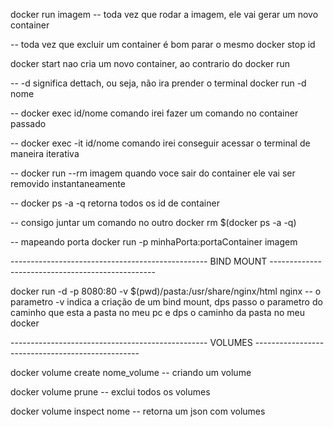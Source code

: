 docker run imagem 
-- toda vez que rodar a imagem, ele vai gerar um novo container

-- toda vez que excluir um container é bom parar o mesmo
docker stop id 


docker start nao cria um novo container, ao contrario do docker run


-- -d significa dettach, ou seja, não ira prender o terminal 
docker run -d nome


-- docker exec id/nome comando
irei fazer um comando no container passado 


-- docker exec -it id/nome comando
irei conseguir acessar o terminal de maneira iterativa  


-- docker run --rm imagem
quando voce sair do container ele vai ser removido instantaneamente 



-- docker ps -a -q 
retorna todos os id de container


-- consigo juntar um comando no outro
docker rm $(docker ps -a -q)



-- mapeando porta
docker run -p minhaPorta:portaContainer imagem



------------------------------------------------- BIND MOUNT -------------------------------------------------

docker run -d -p 8080:80 -v $(pwd)/pasta:/usr/share/nginx/html nginx
-- o parametro -v indica a criação de um bind mount, dps passo o parametro do caminho que esta a pasta no meu pc e dps o caminho da pasta no meu docker


------------------------------------------------- VOLUMES -------------------------------------------------

docker volume create nome_volume
-- criando um volume


docker volume prune
-- exclui todos os volumes


docker volume inspect nome
-- retorna um json com volumes